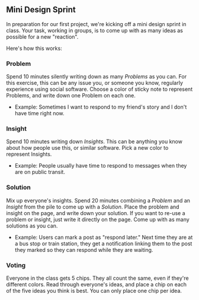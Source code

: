 ## Mini Design Sprint

In preparation for our first project, we're kicking off a mini design sprint in class. Your task, working in groups, is to come up with as many ideas as possible for a new "reaction".

Here's how this works:

### Problem
Spend 10 minutes silently writing down as many _Problems_ as you can. For this exercise, this can be any issue you, or someone you know, regularly experience using social software. Choose a color of sticky note to represent Problems, and write down one Problem on each one.

- Example: Sometimes I want to respond to my friend's story and I don't have time right now.

### Insight
Spend 10 minutes writing down _Insights_. This can be anything you know about how people use this, or similar software. Pick a new color to represent Insights.
 - Example: People usually have time to respond to messages when they are on public transit.

### Solution
Mix up everyone's insights. Spend 20 minutes combining a _Problem_ and an _Insight_ from the pile to come up with a _Solution_. Place the problem and insight on the page, and write down your solution. If you want to re-use a problem or insight, just write it directly on the page. Come up with as many solutions as you can.
- Example: Users can mark a post as "respond later." Next time they are at a bus stop or train station, they get a notification linking them to the post they marked so they can respond while they are waiting.

### Voting
Everyone in the class gets 5 chips. They all count the same, even if they're different colors. Read through everyone's ideas, and place a chip on each of the five ideas you think is best. You can only place one chip per idea.
